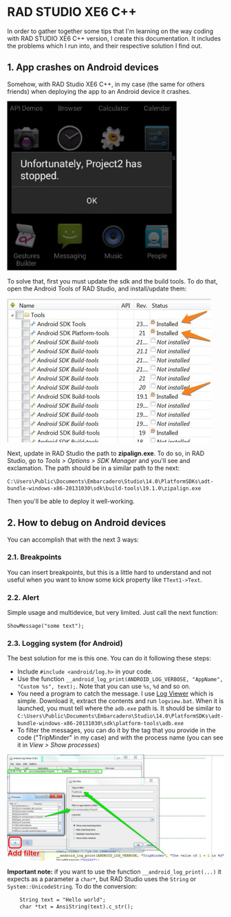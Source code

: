 # RAD STUDIO XE6 C++

In order to gather together some tips that I'm learning on the way coding with RAD STUDIO XE6 C++ version, I create this documentation. It includes the problems which I run into, and their respective solution I find out.

## 1. App crashes on Android devices
Somehow, with RAD Studio XE6 C++, in my case (the same for others friends) when deploying the app to an Android device it crashes. 

![App crashes](img_docs/00__app_crashes.jpg)

To solve that, first you must update the sdk and the build tools. To do that, open the Android Tools of RAD Studio, and install/update them:

![SDK updates](img_docs/01__sdk_updates.jpg)

Next, update in RAD Studio the path to **zipalign.exe**. To do so, in RAD Studio, go to *Tools > Options > SDK Manager* and you'll see and exclamation. The path should be in a similar path to the next:
```
C:\Users\Public\Documents\Embarcadero\Studio\14.0\PlatformSDKs\adt-bundle-windows-x86-20131030\sdk\build-tools\19.1.0\zipalign.exe
```
Then you'll be able to deploy it well-working.

## 2. How to debug on Android devices

You can accomplish that with the next 3 ways:

### 2.1. Breakpoints
You can insert breakpoints, but this is a little hard to understand and not useful when you want to know some kick property like `TText1->Text`. 

### 2.2. Alert
Simple usage and multidevice, but very limited. Just call the next function:
```
ShowMessage("some text");
```

### 2.3. Logging system (for Android)
The best solution for me is this one. You can do it following these steps:
  - Include `#include <android/log.h>` in your code.
  - Use the function `__android_log_print(ANDROID_LOG_VERBOSE, "AppName", "Custom %s", text);`. Note that you can use `%s`, `%d` and so on.
  - You need a program to catch the message. I use [Log Viewer](https://bitbucket.org/mlopatkin/android-log-viewer/downloads) which is simple. Download it, extract the contents and run `logview.bat`. When it is launched, you must tell where the `adb.exe` path is. It should be similar to `C:\Users\Public\Documents\Embarcadero\Studio\14.0\PlatformSDKs\adt-bundle-windows-x86-20131030\sdk\platform-tools\adb.exe`
  - To filter the messages, you can do it by the tag that you provide in the code ("TripMinder" in my case) and with the process name (you can see it in _View > Show processes_)
  
  ![Log Viewer](img_docs/02__log_viewer.jpg)

**Important note:** if you want to use the function `__android_log_print(...)` it expects as a parameter a `char*`, but RAD Studio uses the `String` or `System::UnicodeString`. To do the conversion:
```
	String text = "Hello world";
	char *txt = AnsiString(text).c_str();
```







